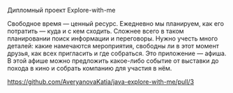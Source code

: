 Дипломный проект Explore-with-me

Свободное время — ценный ресурс.
Ежедневно мы планируем, как его потратить — куда и с кем сходить.
Сложнее всего в таком планировании поиск информации и переговоры.
Нужно учесть много деталей: какие намечаются мероприятия, свободны ли в этот момент друзья,
как всех пригласить и где собраться.
Это приложение — афиша.
В этой афише можно предложить какое-либо событие от выставки до похода в кино
и собрать компанию для участия в нём.

https://github.com/AveryanovaKatia/java-explore-with-me/pull/3